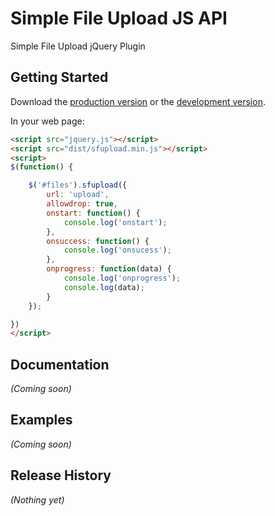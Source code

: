 # Simple File Upload JS API

Simple File Upload jQuery Plugin

## Getting Started
Download the [production version][min] or the [development version][max].

[min]: https://raw.github.com/jfroffice/sfupload/master/dist/sfupload.min.js
[max]: https://raw.github.com/jfroffice/sfupload/master/dist/sfupload.js

In your web page:

```html
<script src="jquery.js"></script>
<script src="dist/sfupload.min.js"></script>
<script>
$(function() {

    $('#files').sfupload({
        url: 'upload',
        allowdrop: true,
        onstart: function() {
            console.log('onstart');
        },
        onsuccess: function() {
            console.log('onsucess');
        },
        onprogress: function(data) {
            console.log('onprogress');
            console.log(data);
        }
    });

})
</script>
```

## Documentation
_(Coming soon)_

## Examples
_(Coming soon)_

## Release History
_(Nothing yet)_
